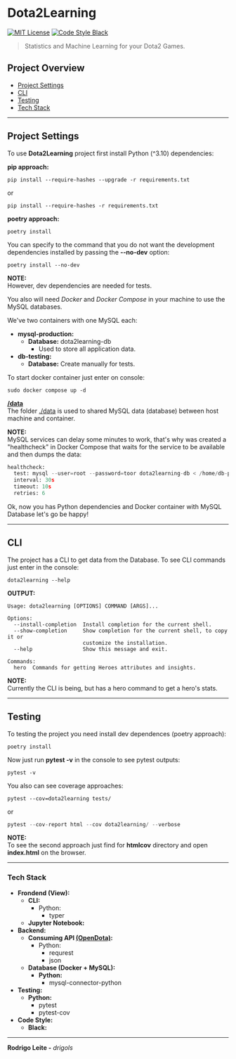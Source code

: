 # Dota2Learning

[![MIT License](https://img.shields.io/badge/license-MIT-007EC7.svg?style=flat-square)](LICENSE.md) [![Code Style Black](https://img.shields.io/badge/code%20style-black-000000.svg)](https://github.com/ambv/black/)

> Statistics and Machine Learning for your Dota2 Games.

## Project Overview

 - [Project Settings](#settings)
 - [CLI](#cli)
 - [Testing](#testing)
 - [Tech Stack](#tech-stack)

---

<div id="settings"></div>

## Project Settings

To use **Dota2Learning** project first install Python (^3.10) dependencies:

**pip approach:**
```
pip install --require-hashes --upgrade -r requirements.txt
```

or

```
pip install --require-hashes -r requirements.txt
```

**poetry approach:**
```
poetry install
```

You can specify to the command that you do not want the development dependencies installed by passing the **--no-dev** option:

```
poetry install --no-dev
```

**NOTE:**  
However, dev dependencies are needed for tests.

You also will need *Docker* and *Docker Compose* in your machine to use the MySQL databases.

We've two containers with one MySQL each:

 - **mysql-production:**
   - **Database:** dota2learning-db
     - Used to store all application data.
 - **db-testing:**
   - **Database:** Create manually for tests.

To start docker container just enter on console:

```
sudo docker compose up -d
```

**[/data](data)**  
The folder [./data](data) is used to shared MySQL data (database) between host machine and container.

**NOTE:**  
MySQL services can delay some minutes to work, that's why was created a "healthcheck" in Docker Compose that waits for the service to be available and then dumps the data:

```python
healthcheck:
  test: mysql --user=root --password=toor dota2learning-db < /home/db-production/dumb-db-production.sql
  interval: 30s
  timeout: 10s
  retries: 6
```

Ok, now you has Python dependencies and Docker container with MySQL Database let's go be happy!

---

<div id="cli"></div>

## CLI

The project has a CLI to get data from the Database. To see CLI commands just enter in the console:

```
dota2learning --help
```

**OUTPUT:**  
```
Usage: dota2learning [OPTIONS] COMMAND [ARGS]...

Options:
  --install-completion  Install completion for the current shell.
  --show-completion     Show completion for the current shell, to copy it or
                        customize the installation.
  --help                Show this message and exit.

Commands:
  hero  Commands for getting Heroes attributes and insights.
```

**NOTE:**  
Currently the CLI is being, but has a hero command to get a hero's stats.

---

<div id="testing"></div>

## Testing

To testing the project you need install dev dependences (poetry approach):

```
poetry install
```

Now just run **pytest -v** in the console to see pytest outputs:

```
pytest -v
```

You also can see coverage approaches:

```
pytest --cov=dota2learning tests/
```

or

```python
pytest --cov-report html --cov dota2learning/ --verbose
```

**NOTE:**  
To see the second approach just find for **htmlcov** directory and open **index.html** on the browser.

---

<div id="tech-stack"></div>

### Tech Stack

 - **Frondend (View):**
   - **CLI:**
     - Python:
       - typer
   - **Jupyter Notebook:**
 - **Backend:**
   - **Consuming API [(OpenDota)](https://docs.opendota.com/):**
     - Python:
       - requrest
       - json
   - **Database (Docker + MySQL):**
     - **Python:**
       - mysql-connector-python
 - **Testing:**
   - **Python:**
     - pytest
     - pytest-cov
 - **Code Style:**
   - **Black:**

---

**Rodrigo Leite -** *drigols*
